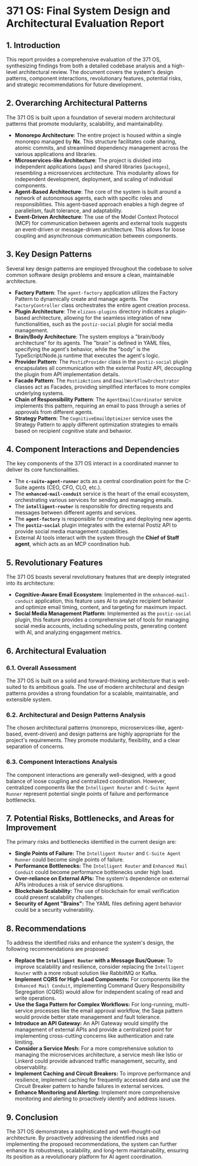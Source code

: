 # 371 OS: Final System Design and Architectural Evaluation Report

## 1. Introduction

This report provides a comprehensive evaluation of the 371 OS, synthesizing findings from both a detailed codebase analysis and a high-level architectural review. The document covers the system's design patterns, component interactions, revolutionary features, potential risks, and strategic recommendations for future development.

## 2. Overarching Architectural Patterns

The 371 OS is built upon a foundation of several modern architectural patterns that promote modularity, scalability, and maintainability.

*   **Monorepo Architecture**: The entire project is housed within a single monorepo managed by **Nx**. This structure facilitates code sharing, atomic commits, and streamlined dependency management across the various applications and libraries.
*   **Microservices-like Architecture**: The project is divided into independent applications (`apps`) and shared libraries (`packages`), resembling a microservices architecture. This modularity allows for independent development, deployment, and scaling of individual components.
*   **Agent-Based Architecture**: The core of the system is built around a network of autonomous agents, each with specific roles and responsibilities. This agent-based approach enables a high degree of parallelism, fault tolerance, and adaptability.
*   **Event-Driven Architecture**: The use of the Model Context Protocol (MCP) for communication between agents and external tools suggests an event-driven or message-driven architecture. This allows for loose coupling and asynchronous communication between components.

## 3. Key Design Patterns

Several key design patterns are employed throughout the codebase to solve common software design problems and ensure a clean, maintainable architecture.

*   **Factory Pattern**: The `agent-factory` application utilizes the Factory Pattern to dynamically create and manage agents. The `FactoryController` class orchestrates the entire agent creation process.
*   **Plugin Architecture**: The `elizaos-plugins` directory indicates a plugin-based architecture, allowing for the seamless integration of new functionalities, such as the `postiz-social` plugin for social media management.
*   **Brain/Body Architecture**: The system employs a "brain/body architecture" for its agents. The "brain" is defined in YAML files, specifying the agent's behavior, while the "body" is the TypeScript/Node.js runtime that executes the agent's logic.
*   **Provider Pattern**: The `PostizProvider` class in the `postiz-social` plugin encapsulates all communication with the external Postiz API, decoupling the plugin from API implementation details.
*   **Facade Pattern**: The `PostizActions` and `EmailWorkflowOrchestrator` classes act as Facades, providing simplified interfaces to more complex underlying systems.
*   **Chain of Responsibility Pattern**: The `AgentEmailCoordinator` service implements this pattern, requiring an email to pass through a series of approvals from different agents.
*   **Strategy Pattern**: The `CognitiveEmailOptimizer` service uses the Strategy Pattern to apply different optimization strategies to emails based on recipient cognitive state and behavior.

## 4. Component Interactions and Dependencies

The key components of the 371 OS interact in a coordinated manner to deliver its core functionalities.

*   The **`c-suite-agent-runner`** acts as a central coordination point for the C-Suite agents (CEO, CFO, CLO, etc.).
*   The **`enhanced-mail-conduit`** service is the heart of the email ecosystem, orchestrating various services for sending and managing emails.
*   The **`intelligent-router`** is responsible for directing requests and messages between different agents and services.
*   The **`agent-factory`** is responsible for creating and deploying new agents.
*   The **`postiz-social`** plugin integrates with the external Postiz API to provide social media management capabilities.
*   External AI tools interact with the system through the **Chief of Staff agent**, which acts as an MCP coordination hub.

## 5. Revolutionary Features

The 371 OS boasts several revolutionary features that are deeply integrated into its architecture:

*   **Cognitive-Aware Email Ecosystem**: Implemented in the `enhanced-mail-conduit` application, this feature uses AI to analyze recipient behavior and optimize email timing, content, and targeting for maximum impact.
*   **Social Media Management Platform**: Implemented as the `postiz-social` plugin, this feature provides a comprehensive set of tools for managing social media accounts, including scheduling posts, generating content with AI, and analyzing engagement metrics.

## 6. Architectural Evaluation

### 6.1. Overall Assessment

The 371 OS is built on a solid and forward-thinking architecture that is well-suited to its ambitious goals. The use of modern architectural and design patterns provides a strong foundation for a scalable, maintainable, and extensible system.

### 6.2. Architectural and Design Patterns Analysis

The chosen architectural patterns (monorepo, microservices-like, agent-based, event-driven) and design patterns are highly appropriate for the project's requirements. They promote modularity, flexibility, and a clear separation of concerns.

### 6.3. Component Interactions Analysis

The component interactions are generally well-designed, with a good balance of loose coupling and centralized coordination. However, centralized components like the `Intelligent Router` and `C-Suite Agent Runner` represent potential single points of failure and performance bottlenecks.

## 7. Potential Risks, Bottlenecks, and Areas for Improvement

The primary risks and bottlenecks identified in the current design are:

*   **Single Points of Failure:** The `Intelligent Router` and `C-Suite Agent Runner` could become single points of failure.
*   **Performance Bottlenecks:** The `Intelligent Router` and `Enhanced Mail Conduit` could become performance bottlenecks under high load.
*   **Over-reliance on External APIs:** The system's dependence on external APIs introduces a risk of service disruptions.
*   **Blockchain Scalability:** The use of blockchain for email verification could present scalability challenges.
*   **Security of Agent "Brains":** The YAML files defining agent behavior could be a security vulnerability.

## 8. Recommendations

To address the identified risks and enhance the system's design, the following recommendations are proposed:

*   **Replace the `Intelligent Router` with a Message Bus/Queue:** To improve scalability and resilience, consider replacing the `Intelligent Router` with a more robust solution like RabbitMQ or Kafka.
*   **Implement CQRS for High-Load Components:** For components like the `Enhanced Mail Conduit`, implementing Command Query Responsibility Segregation (CQRS) would allow for independent scaling of read and write operations.
*   **Use the Saga Pattern for Complex Workflows:** For long-running, multi-service processes like the email approval workflow, the Saga pattern would provide better state management and fault tolerance.
*   **Introduce an API Gateway:** An API Gateway would simplify the management of external APIs and provide a centralized point for implementing cross-cutting concerns like authentication and rate limiting.
*   **Consider a Service Mesh:** For a more comprehensive solution to managing the microservices architecture, a service mesh like Istio or Linkerd could provide advanced traffic management, security, and observability.
*   **Implement Caching and Circuit Breakers:** To improve performance and resilience, implement caching for frequently accessed data and use the Circuit Breaker pattern to handle failures in external services.
*   **Enhance Monitoring and Alerting:** Implement more comprehensive monitoring and alerting to proactively identify and address issues.

## 9. Conclusion

The 371 OS demonstrates a sophisticated and well-thought-out architecture. By proactively addressing the identified risks and implementing the proposed recommendations, the system can further enhance its robustness, scalability, and long-term maintainability, ensuring its position as a revolutionary platform for AI agent coordination.